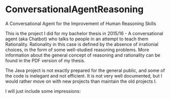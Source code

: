 # ConversationalAgentReasoning
A Conversational Agent for the Improvement of Human Reasoning Skills

This is the project I did for my bachelor thesis in 2015/16 - A conversational agent (aka Chatbot) who talks to people in an attempt to teach them Rationality. Rationality in this case is defined by the absence of irrationial choices, in the form of some well-studied reasoning problems.
More information about the general concept of reasoning and rationality can be found in the PDF version of my thesis.

The Java project is not exactly prepared for the general public, and some of the code is inelegant and not efficient. It is not very well documented, but I would rather move on with new projects than maintain the old projects I.

I will just include some impressions:

